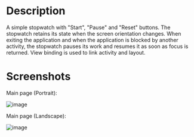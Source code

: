 # Description
A simple stopwatch with "Start", "Pause" and "Reset" buttons. The stopwatch retains its state when the screen orientation changes. When exiting the application and when the application is blocked by another activity, the stopwatch pauses its work and resumes it as soon as focus is returned. View binding is used to link activity and layout.

# Screenshots
Main page (Portrait):

![image](https://github.com/user-attachments/assets/775d9ef5-0af9-4b60-a2f2-477823d5cec1)

Main page (Landscape):

![image](https://github.com/user-attachments/assets/ede1bd9f-3286-4df9-bbf1-c189244ca5c7)
